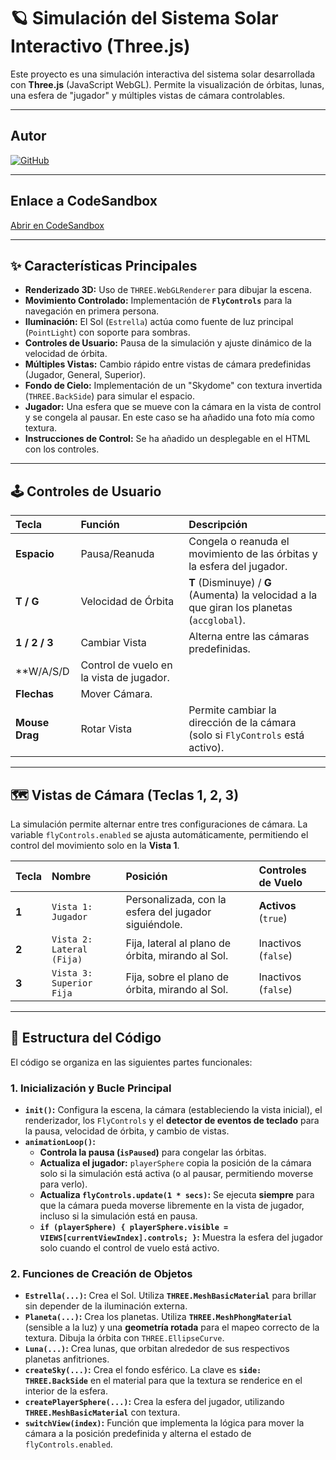 # 🪐 Simulación del Sistema Solar Interactivo (Three.js)

Este proyecto es una simulación interactiva del sistema solar desarrollada con **Three.js** (JavaScript WebGL). Permite la visualización de órbitas, lunas, una esfera de "jugador" y múltiples vistas de cámara controlables.

---

## Autor
[![GitHub](https://img.shields.io/badge/GitHub-Carlos%20Falcón-red?style=flat-square&logo=github)](https://github.com/carlosfc02)

---

## Enlace a CodeSandbox
[Abrir en CodeSandbox](https://codesandbox.io/p/sandbox/ig2526-s7-forked-4hfvlh?file=%2Fsrc%2Findex.html%3A13%2C1)

---

## ✨ Características Principales

* **Renderizado 3D:** Uso de `THREE.WebGLRenderer` para dibujar la escena.
* **Movimiento Controlado:** Implementación de **`FlyControls`** para la navegación en primera persona.
* **Iluminación:** El Sol (`Estrella`) actúa como fuente de luz principal (`PointLight`) con soporte para sombras.
* **Controles de Usuario:** Pausa de la simulación y ajuste dinámico de la velocidad de órbita.
* **Múltiples Vistas:** Cambio rápido entre vistas de cámara predefinidas (Jugador, General, Superior).
* **Fondo de Cielo:** Implementación de un "Skydome" con textura invertida (`THREE.BackSide`) para simular el espacio.
* **Jugador:** Una esfera que se mueve con la cámara en la vista de control y se congela al pausar. En este caso se ha añadido una foto mía como textura.
* **Instrucciones de Control:** Se ha añadido un desplegable en el HTML con los controles.  

---

## 🕹️ Controles de Usuario

| Tecla | Función | Descripción |
| :--- | :--- | :--- |
| **Espacio** | Pausa/Reanuda | Congela o reanuda el movimiento de las órbitas y la esfera del jugador. |
| **T / G** | Velocidad de Órbita | **T** (Disminuye) / **G** (Aumenta) la velocidad a la que giran los planetas (`accglobal`). |
| **1 / 2 / 3** | Cambiar Vista | Alterna entre las cámaras predefinidas. |
| **W/A/S/D | Control de vuelo en la vista de jugador.
| **Flechas** | Mover Cámara.
| **Mouse Drag** | Rotar Vista | Permite cambiar la dirección de la cámara (solo si `FlyControls` está activo). |

---

## 🗺️ Vistas de Cámara (Teclas 1, 2, 3)

La simulación permite alternar entre tres configuraciones de cámara. La variable `flyControls.enabled` se ajusta automáticamente, permitiendo el control del movimiento solo en la **Vista 1**.

| Tecla | Nombre | Posición | Controles de Vuelo |
| :--- | :--- | :--- | :--- |
| **1** | `Vista 1: Jugador` | Personalizada, con la esfera del jugador siguiéndole. | **Activos** (`true`) |
| **2** | `Vista 2: Lateral (Fija)` | Fija, lateral al plano de órbita, mirando al Sol. | Inactivos (`false`) |
| **3** | `Vista 3: Superior Fija` | Fija, sobre el plano de órbita, mirando al Sol. | Inactivos (`false`) |

---

## 🧩 Estructura del Código

El código se organiza en las siguientes partes funcionales:

### 1. Inicialización y Bucle Principal

* **`init()`:** Configura la escena, la cámara (estableciendo la vista inicial), el renderizador, los `FlyControls` y el **detector de eventos de teclado** para la pausa, velocidad de órbita, y cambio de vistas.
* **`animationLoop()`:** 
    * **Controla la pausa (`isPaused`)** para congelar las órbitas.
    * **Actualiza el jugador:** `playerSphere` copia la posición de la cámara solo si la simulación está activa (o al pausar, permitiendo moverse para verlo).
    * **Actualiza `flyControls.update(1 * secs)`:** Se ejecuta **siempre** para que la cámara pueda moverse libremente en la vista de jugador, incluso si la simulación está en pausa.
    * **`if (playerSphere) { playerSphere.visible = VIEWS[currentViewIndex].controls; }`:** Muestra la esfera del jugador solo cuando el control de vuelo está activo.

### 2. Funciones de Creación de Objetos

* **`Estrella(...)`:** Crea el Sol. Utiliza **`THREE.MeshBasicMaterial`** para brillar sin depender de la iluminación externa.
* **`Planeta(...)`:** Crea los planetas. Utiliza **`THREE.MeshPhongMaterial`** (sensible a la luz) y una **geometría rotada** para el mapeo correcto de la textura. Dibuja la órbita con `THREE.EllipseCurve`.
* **`Luna(...)`:** Crea lunas, que orbitan alrededor de sus respectivos planetas anfitriones.
* **`createSky(...)`:** Crea el fondo esférico. La clave es **`side: THREE.BackSide`** en el material para que la textura se renderice en el interior de la esfera.
* **`createPlayerSphere(...)`:** Crea la esfera del jugador, utilizando **`THREE.MeshBasicMaterial`** con textura.
* **`switchView(index)`:** Función que implementa la lógica para mover la cámara a la posición predefinida y alterna el estado de `flyControls.enabled`.